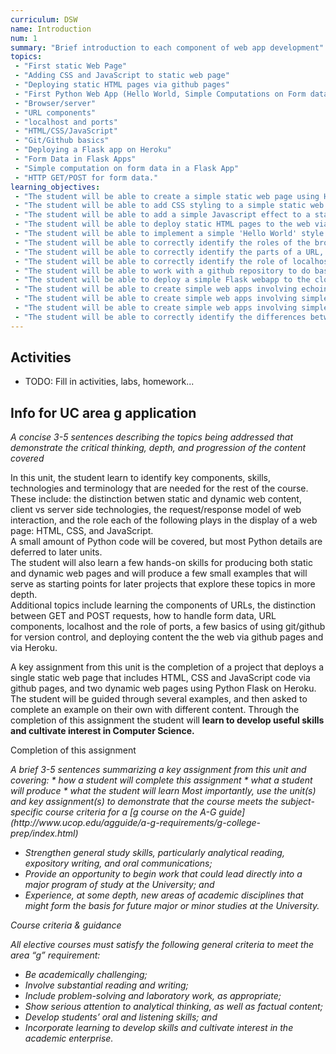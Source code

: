 ```yaml
---
curriculum: DSW
name: Introduction
num: 1
summary: "Brief introduction to each component of web app development"
topics:
 - "First static Web Page"
 - "Adding CSS and JavaScript to static web page"
 - "Deploying static HTML pages via github pages"
 - "First Python Web App (Hello World, Simple Computations on Form data)"
 - "Browser/server"
 - "URL components"
 - "localhost and ports"
 - "HTML/CSS/JavaScript"
 - "Git/Github basics"
 - "Deploying a Flask app on Heroku"
 - "Form Data in Flask Apps"
 - "Simple computation on form data in a Flask App"
 - "HTTP GET/POST for form data."
learning_objectives:
 - "The student will be able to create a simple static web page using HTML"
 - "The student will be able to add CSS styling to a simple static web page"
 - "The student will be able to add a simple Javascript effect to a static web page"
 - "The student will be able to deploy static HTML pages to the web via Github Pages"
 - "The student will be able to implement a simple 'Hello World' style web app in Python using Flask"
 - "The student will be able to correctly identify the roles of the browser and the web server in bringing up a simple web page."
 - "The student will be able to correctly identify the parts of a URL, including hostname, port, path and query string."
 - "The student will be able to correctly identify the role of localhost and port numbers in web app development"
 - "The student will be able to work with a github repository to do basic workflow including clone, status, add, commit, push and pull."
 - "The student will be able to deploy a simple Flask webapp to the cloud computing provider Heroku"
 - "The student will be able to create simple web apps involving echoing data from forms, using GET"
 - "The student will be able to create simple web apps involving simple computation on data from forms, using GET"
 - "The student will be able to create simple web apps involving simple computation on data from forms, using POST"
 - "The student will be able to correctly identify the differences between using GET and POST in webapps."
---
```



## Activities

* TODO: Fill in activities, labs, homework... 

## Info for UC area g application

<i>A concise 3-5 sentences describing the topics being addressed that demonstrate the critical thinking, depth, and progression of the content covered</i>

In this unit, the student learn to identify key components, skills, technologies and terminology that are needed for the rest of the course.   
These include:  the distinction betwen static and dynamic web content, client vs server side technologies, the request/response model of web interaction, and the role each of the following plays in the display of a web page:  HTML, CSS, and JavaScript.    
A small amount of Python code will be covered, but most Python details are deferred to later units.  
The student will also learn a few hands-on skills for producing  both static and dynamic web pages and will produce a few small examples that will serve as starting points for later projects that explore these topics in more depth.   
Additional topics include learning the components of URLs, the distinction between GET and POST requests, how to handle form data, URL components, localhost and the role of ports, a few basics of using git/github for version control, and deploying content the the web via github pages and via Heroku.

A key assignment from this unit is the completion of a project that deploys a single static web page that includes HTML, CSS and JavaScript code via github pages, and two dynamic web pages using Python Flask on Heroku.    The student will be guided through several examples, and then asked to complete an example on their own with different content.   Through the completion of this assignment the student will <b>learn to develop useful skills and cultivate interest in Computer Science.</b>


Completion of this assignment

<i>
A brief 3-5 sentences summarizing a key assignment from this unit and covering:
* how a student will complete this assignment
* what a student will produce
* what the student will learn
</i>

<i>
Most importantly, use the unit(s) and key assignment(s) to demonstrate that the course meets the subject-specific course criteria for a [g course on the A-G guide](http://www.ucop.edu/agguide/a-g-requirements/g-college-prep/index.html)

* Strengthen general study skills, particularly analytical reading, expository writing, and oral communications;
* Provide an opportunity to begin work that could lead directly into a major program of study at the University; and
* Experience, at some depth, new areas of academic disciplines that might form the basis for future major or minor studies at the University.

Course criteria & guidance

All elective courses must satisfy the following general criteria to meet the area “g” requirement:

* Be academically challenging;
* Involve substantial reading and writing;
* Include problem-solving and laboratory work, as appropriate;
* Show serious attention to analytical thinking, as well as factual content;
* Develop students’ oral and listening skills; and
* Incorporate learning to develop skills and cultivate interest in the academic enterprise.
</i>
